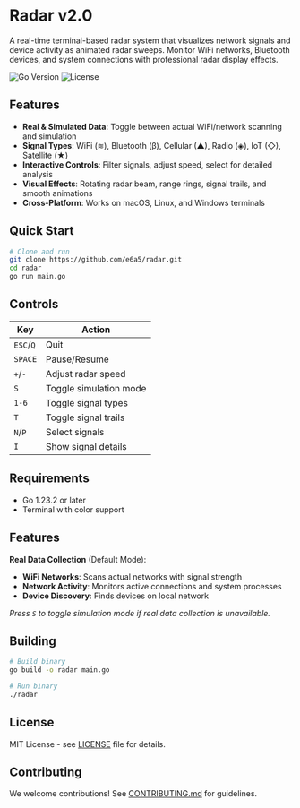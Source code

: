 # Radar v2.0

A real-time terminal-based radar system that visualizes network signals and device activity as animated radar sweeps. Monitor WiFi networks, Bluetooth devices, and system connections with professional radar display effects.

![Go Version](https://img.shields.io/badge/Go-1.23.2-blue)
![License](https://img.shields.io/badge/License-MIT-yellow)

## Features

- **Real & Simulated Data**: Toggle between actual WiFi/network scanning and simulation
- **Signal Types**: WiFi (≋), Bluetooth (β), Cellular (▲), Radio (◈), IoT (◇), Satellite (★)
- **Interactive Controls**: Filter signals, adjust speed, select for detailed analysis
- **Visual Effects**: Rotating radar beam, range rings, signal trails, and smooth animations
- **Cross-Platform**: Works on macOS, Linux, and Windows terminals

## Quick Start

```bash
# Clone and run
git clone https://github.com/e6a5/radar.git
cd radar
go run main.go
```

## Controls

| Key | Action |
|-----|--------|
| `ESC`/`Q` | Quit |
| `SPACE` | Pause/Resume |
| `+`/`-` | Adjust radar speed |
| `S` | Toggle simulation mode |
| `1-6` | Toggle signal types |
| `T` | Toggle signal trails |
| `N`/`P` | Select signals |
| `I` | Show signal details |

## Requirements

- Go 1.23.2 or later
- Terminal with color support

## Features

**Real Data Collection** (Default Mode):
- **WiFi Networks**: Scans actual networks with signal strength
- **Network Activity**: Monitors active connections and system processes
- **Device Discovery**: Finds devices on local network

*Press `S` to toggle simulation mode if real data collection is unavailable.*

## Building

```bash
# Build binary
go build -o radar main.go

# Run binary
./radar
```

## License

MIT License - see [LICENSE](LICENSE) file for details.

## Contributing

We welcome contributions! See [CONTRIBUTING.md](CONTRIBUTING.md) for guidelines. 